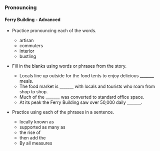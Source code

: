### Pronouncing

#### Ferry Building - Advanced

- Practice pronouncing each of the words.
  - artisan
  - commuters
  - interior
  - bustling

- Fill in the blanks using words or phrases from the story.
  - Locals line up outside for the food tents to enjoy delicious _______ meals.
  - The food market is _______ with locals and tourists who roam from shop to shop.
  - Much of the _______ was converted to standard office space.
  - At its peak the Ferry Building saw over 50,000 daily _______.

- Practice using each of the phrases in a sentence.
  - locally known as
  - supported as many as
  - the rise of
  - then add the
  - By all measures
